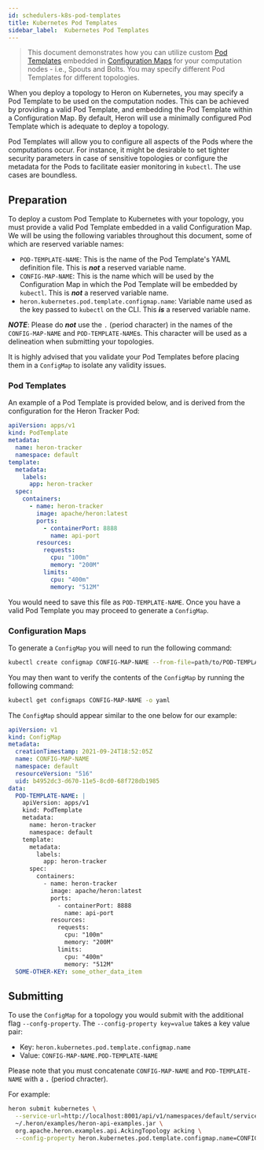```yaml
---
id: schedulers-k8s-pod-templates
title: Kubernetes Pod Templates
sidebar_label:  Kubernetes Pod Templates
---
```

<!--
    Licensed to the Apache Software Foundation (ASF) under one
    or more contributor license agreements.  See the NOTICE file
    distributed with this work for additional information
    regarding copyright ownership.  The ASF licenses this file
    to you under the Apache License, Version 2.0 (the
    "License"); you may not use this file except in compliance
    with the License.  You may obtain a copy of the License at
      http://www.apache.org/licenses/LICENSE-2.0
    Unless required by applicable law or agreed to in writing,
    software distributed under the License is distributed on an
    "AS IS" BASIS, WITHOUT WARRANTIES OR CONDITIONS OF ANY
    KIND, either express or implied.  See the License for the
    specific language governing permissions and limitations
    under the License.
-->

> This document demonstrates how you can utilize custom [Pod Templates](https://kubernetes.io/docs/concepts/workloads/pods/#pod-templates) embedded in [Configuration Maps](https://kubernetes.io/docs/concepts/configuration/configmap/) for your computation nodes - i.e., Spouts and Bolts. You may specify different Pod Templates for different topologies.

When you deploy a topology to Heron on Kubernetes, you may specify a Pod Template to be used on the computation nodes. This can be achieved by providing a valid Pod Template, and embedding the Pod Template within a Configuration Map. By default, Heron will use a minimally configured Pod Template which is adequate to deploy a topology.

Pod Templates will allow you to configure all aspects of the Pods where the computations occur. For instance, it might be desirable to set tighter security parameters in case of sensitive topologies or configure the metadata for the Pods to facilitate easier monitoring in `kubectl`. The use cases are boundless.

## Preparation

To deploy a custom Pod Template to Kubernetes with your topology, you must provide a valid Pod Template embedded in a valid Configuration Map. We will be using the following variables throughout this document, some of which are reserved variable names:

* `POD-TEMPLATE-NAME`: This is the name of the Pod Template's YAML definition file. This is ***not*** a reserved variable name.
* `CONFIG-MAP-NAME`: This is the name which will be used by the Configuration Map in which the Pod Template will be embedded by `kubectl`. This is ***not*** a reserved variable name.
* `heron.kubernetes.pod.template.configmap.name`: Variable name used as the key passed to `kubectl` on the CLI. This ***is*** a reserved variable name.

***NOTE***: Please do ***not*** use the `.` (period character) in the names of the `CONFIG-MAP-NAME` and `POD-TEMPLATE-NAME`s. This character will be used as a delineation when submitting your topologies.

It is highly advised that you validate your Pod Templates before placing them in a `ConfigMap` to isolate any validity issues.

### Pod Templates

An example of a Pod Template is provided below, and is derived from the configuration for the Heron Tracker Pod:

```yaml
apiVersion: apps/v1
kind: PodTemplate
metadata:
  name: heron-tracker
  namespace: default
template:
  metadata:
    labels:
      app: heron-tracker
  spec:
    containers:
      - name: heron-tracker
        image: apache/heron:latest
        ports:
          - containerPort: 8888
            name: api-port
        resources:
          requests:
            cpu: "100m"
            memory: "200M"
          limits:
            cpu: "400m"
            memory: "512M"
```

You would need to save this file as `POD-TEMPLATE-NAME`. Once you have a valid Pod Template you may proceed to generate a `ConfigMap`.

### Configuration Maps

To generate a `ConfigMap` you will need to run the following command:

```bash
kubectl create configmap CONFIG-MAP-NAME --from-file=path/to/POD-TEMPLATE-NAME
```

You may then want to verify the contents of the `ConfigMap` by running the following command:

```bash
kubectl get configmaps CONFIG-MAP-NAME -o yaml
```

The `ConfigMap` should appear similar to the one below for our example:

```yaml
apiVersion: v1
kind: ConfigMap
metadata:
  creationTimestamp: 2021-09-24T18:52:05Z
  name: CONFIG-MAP-NAME
  namespace: default
  resourceVersion: "516"
  uid: b4952dc3-d670-11e5-8cd0-68f728db1985
data:
  POD-TEMPLATE-NAME: |
    apiVersion: apps/v1
    kind: PodTemplate
    metadata:
      name: heron-tracker
      namespace: default
    template:
      metadata:
        labels:
          app: heron-tracker
      spec:
        containers:
          - name: heron-tracker
            image: apache/heron:latest
            ports:
              - containerPort: 8888
                name: api-port
            resources:
              requests:
                cpu: "100m"
                memory: "200M"
              limits:
                cpu: "400m"
                memory: "512M"
  SOME-OTHER-KEY: some_other_data_item
```

## Submitting

To use the `ConfigMap` for a topology you would submit with the additional flag `--confg-property`. The `--config-property key=value` takes a key value pair:

* Key: `heron.kubernetes.pod.template.configmap.name`
* Value: `CONFIG-MAP-NAME.POD-TEMPLATE-NAME`

Please note that you must concatenate `CONFIG-MAP-NAME` and `POD-TEMPLATE-NAME` with a **`.`** (period chracter).

For example:

```bash
heron submit kubernetes \
  --service-url=http://localhost:8001/api/v1/namespaces/default/services/heron-apiserver:9000/proxy \
  ~/.heron/examples/heron-api-examples.jar \
  org.apache.heron.examples.api.AckingTopology acking \
  --config-property heron.kubernetes.pod.template.configmap.name=CONFIG-MAP-NAME.POD-TEMPLATE-NAME
```
